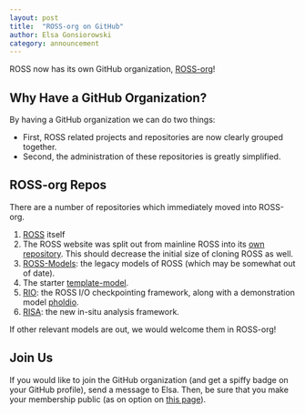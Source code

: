 ```yaml
---
layout: post
title:  "ROSS-org on GitHub"
author: Elsa Gonsiorowski
category: announcement
---
```


ROSS now has its own GitHub organization, [ROSS-org](https://github.com/ROSS-org)!

## Why Have a GitHub Organization?

By having a GitHub organization we can do two things:

- First, ROSS related projects and repositories are now clearly grouped together.
- Second, the administration of these repositories is greatly simplified.

## ROSS-org Repos

There are a number of repositories which immediately moved into ROSS-org.

1. [ROSS](https://github.com/ROSS-org/ROSS) itself
2. The ROSS website was split out from mainline ROSS into its [own repository](https://github.com/ROSS-org/ross-org.github.io).
   This should decrease the initial size of cloning ROSS as well.
3. [ROSS-Models](https://github.com/ROSS-org/ROSS-Models): the legacy models of ROSS (which may be somewhat out of date).
4. The starter [template-model](https://github.com/ROSS-org/template-model).
5. [RIO](https://github.com/ROSS-org/RIO): the ROSS I/O checkpointing framework, along with a demonstration model [pholdio](https://github.com/ROSS-org/pholdio).
6. [RISA](https://github.com/ROSS-org/RISA): the new in-situ analysis framework.

If other relevant models are out, we would welcome them in ROSS-org!

## Join Us

If you would like to join the GitHub organization (and get a spiffy badge on your GitHub profile), send a message to Elsa.
Then, be sure that you make your membership public (as on option on [this page](https://github.com/orgs/ROSS-org/people)).
